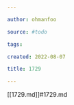 ```yaml
---

author: ohmanfoo

source: #todo

tags: 

created: 2022-08-07

title: 1729

---
```

[[1729.md]]#1729.md